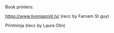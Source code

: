 ---
---

Book printers:

https://www.livoniaprint.lv/ (recc by Farnam St guy)

Printninja (recc by Laura Olin)



